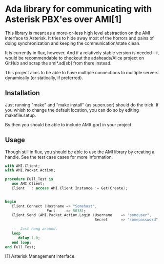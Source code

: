 # Ada library for communicating with Asterisk PBX'es over AMI[1]

This library is meant as a more-or-less high level abstraction on the
AMI interface to Asterisk.
It tries to hide away most of the horrors and pains of doing synchronization
and keeping the communication/state clean.

It is currently in flux, however. And if a relatively stable version is 
needed - it would be recommendable to checkout the adaheads/Alice project
on GitHub and scrap the ami*.ad[sb] from there instead.

This project aims to be able to have multiple connections to multiple servers
dynamically (or statically, if preferred).

## Installation
Just running "make" and "make install" (as superuser) should do the trick.
If you whish to change the default location, you can do so by editing
makefile.setup.

By then you should be able to include AMI(.gpr) in your project.

## Usage
Though still in flux, you should be able to use the AMI library by creating a
handle.
See the test case cases for more information.
````ada
with AMI.Client;
with AMI.Packet.Action;

procedure Full_Test is
   use AMI.Client;
   Client   : access AMI.Client.Instance := Get(Create);

   
begin
   Client.Connect (Hostname => "Somehost",
                   Port     => 5038);
   Client.Send (AMI.Packet.Action.Login (Username    => "someuser",
                                         Secret      => "somepassword"));
  
   --  Just hang around.
   loop
      delay 1.0;
   end loop;
end Full_Test;
````

[1] Asterisk Management interface.
